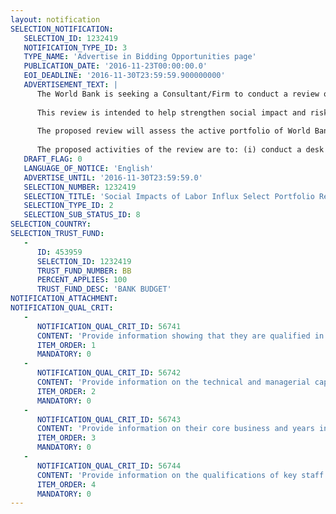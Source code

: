 ```yaml
---
layout: notification
SELECTION_NOTIFICATION: 
   SELECTION_ID: 1232419
   NOTIFICATION_TYPE_ID: 3
   TYPE_NAME: 'Advertise in Bidding Opportunities page'
   PUBLICATION_DATE: '2016-11-23T00:00:00.0'
   EOI_DEADLINE: '2016-11-30T23:59:59.900000000'
   ADVERTISEMENT_TEXT: |
      The World Bank is seeking a Consultant/Firm to conduct a review of social impacts due to labor influx in World Bank investment project financing and to develop a Labor Influx Situation Analysis of selected projects. 
      
      This review is intended to help strengthen social impact and risk assessment and management regarding labor influx during project preparation and implementation of Bank-financed investment projects. The impetus for this review is both recent Bank experience and more broadly to improve risk assessment - identified as one among eight action areas in the World Banks corporate action plan on safeguards management and resettlement practices in 2015. 
      
      The proposed review will assess the active portfolio of World Bank Investment Project Financing to identify significant social risks related to labor influx, proposed and planned mitigation measures and effectiveness of actions proposed.  The output of this exercise is expected to help determine (i) whether the spectrum of social risks associated with labor influx are being correctly identified at WB project screening/Environment and Social Management Plan preparation stage; (ii) whether mitigation measures addressing social risks associated with labor influx are effective; and (iii) whether measures to ensure effective implementation, supervision, monitoring and reporting are incorporated.
      
      The proposed activities of the review are to: (i) conduct a desk review of a selected sample of projects in the Banks active portfolio to identify projects with labor influx issues and those with mitigation measures and actions undertaken. The review should identify (a) projects that have labor influx issues which have not been flagged in project documentation, (b) projects which have flagged the issues but have not incorporated appropriate mitigation measures and (c) projects that have both flagged labor influx issues and included mitigation measures and actions; (ii) undertake site visits to a limited sub-set of identified projects so as to analyze the identification, assessment, design modifications, mitigation management decisions, implementation, monitoring, supervision, reporting and stakeholder engagement approaches utilized on labor influx issues; (iii) draft a report to include summary of key findings, case studies of projects visited and operational recommendations, including specific measures to address issues related to labor influx - for Bank project task teams, Bank clients, and contractors - to manage social risks associated with labor influx.
   DRAFT_FLAG: 0
   LANGUAGE_OF_NOTICE: 'English'
   ADVERTISE_UNTIL: '2016-11-30T23:59:59.0'
   SELECTION_NUMBER: 1232419
   SELECTION_TITLE: 'Social Impacts of Labor Influx Select Portfolio Review and Case Study Situation Analysis'
   SELECTION_TYPE_ID: 2
   SELECTION_SUB_STATUS_ID: 8
SELECTION_COUNTRY: 
SELECTION_TRUST_FUND: 
   - 
      ID: 453959
      SELECTION_ID: 1232419
      TRUST_FUND_NUMBER: BB
      PERCENT_APPLIES: 100
      TRUST_FUND_DESC: 'BANK BUDGET'
NOTIFICATION_ATTACHMENT: 
NOTIFICATION_QUAL_CRIT: 
   - 
      NOTIFICATION_QUAL_CRIT_ID: 56741
      CONTENT: 'Provide information showing that they are qualified in the field of the assignment.'
      ITEM_ORDER: 1
      MANDATORY: 0
   - 
      NOTIFICATION_QUAL_CRIT_ID: 56742
      CONTENT: 'Provide information on the technical and managerial capabilities of the firm.'
      ITEM_ORDER: 2
      MANDATORY: 0
   - 
      NOTIFICATION_QUAL_CRIT_ID: 56743
      CONTENT: 'Provide information on their core business and years in business.'
      ITEM_ORDER: 3
      MANDATORY: 0
   - 
      NOTIFICATION_QUAL_CRIT_ID: 56744
      CONTENT: 'Provide information on the qualifications of key staff.'
      ITEM_ORDER: 4
      MANDATORY: 0
---
```


